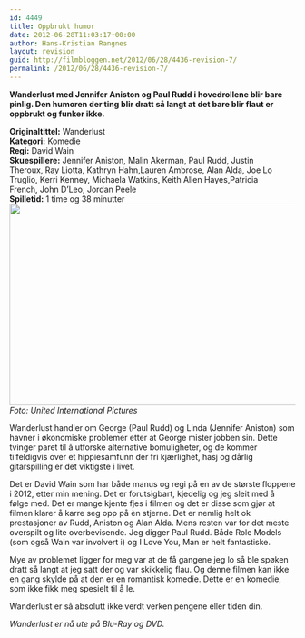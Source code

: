 ```yaml
---
id: 4449
title: Oppbrukt humor
date: 2012-06-28T11:03:17+00:00
author: Hans-Kristian Rangnes
layout: revision
guid: http://filmbloggen.net/2012/06/28/4436-revision-7/
permalink: /2012/06/28/4436-revision-7/
---
```

**Wanderlust med Jennifer Aniston og Paul Rudd i hovedrollene blir bare pinlig. Den humoren der ting blir dratt så langt at det bare blir flaut er oppbrukt og funker ikke.**<!--more-->

**Originaltittel:** Wanderlust  
**Kategori:** Komedie  
**Regi:** David Wain  
**Skuespillere:** Jennifer Aniston, Malin Akerman, Paul Rudd, Justin Theroux, Ray Liotta, Kathryn Hahn,Lauren Ambrose, Alan Alda, Joe Lo Truglio, Kerri Kenney, Michaela Watkins, Keith Allen Hayes,Patricia French, John D’Leo, Jordan Peele  
**Spilletid:** 1 time og 38 minutter  
<a href="http://filmbloggen.net/2012/06/28/oppbrukt-humor/hxtkhxi6/" rel="attachment wp-att-4437"><img class="alignnone size-large wp-image-4437" src="http://filmbloggen.net/wp-content/uploads//2012/06/hxtkhxi6-620x355.jpg" alt="" width="620" height="355" /></a>  
_Foto: United International Pictures_

Wanderlust handler om George (Paul Rudd) og Linda (Jennifer Aniston) som havner i økonomiske problemer etter at George mister jobben sin. Dette tvinger paret til å utforske alternative bomuligheter, og de kommer tilfeldigvis over et hippiesamfunn der fri kjærlighet, hasj og dårlig gitarspilling er det viktigste i livet.

Det er David Wain som har både manus og regi på en av de største floppene i 2012, etter min mening. Det er forutsigbart, kjedelig og jeg sleit med å følge med. Det er mange kjente fjes i filmen og det er disse som gjør at filmen klarer å karre seg opp på èn stjerne. Det er nemlig helt ok prestasjoner av Rudd, Aniston og Alan Alda. Mens resten var for det meste overspilt og lite overbevisende. Jeg digger Paul Rudd. Både Role Models (som også Wain var involvert i) og I Love You, Man er helt fantastiske.

Mye av problemet ligger for meg var at de få gangene jeg lo så ble spøken dratt så langt at jeg satt der og var skikkelig flau. Og denne filmen kan ikke en gang skylde på at den er en romantisk komedie. Dette er en komedie, som ikke fikk meg spesielt til å le.

Wanderlust er så absolutt ikke verdt verken pengene eller tiden din.

_Wanderlust er nå ute på Blu-Ray og DVD._

<div class="video-shortcode">
</div>